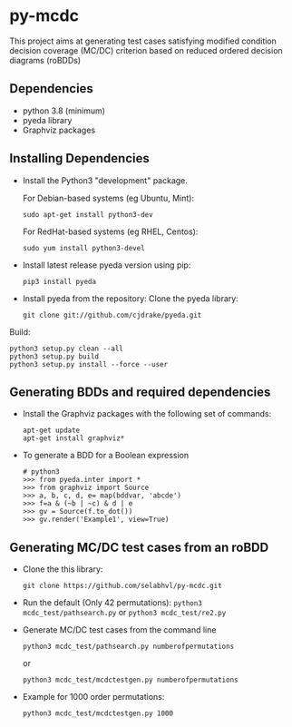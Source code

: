 # py-mcdc
This project aims at generating test cases satisfying modified condition decision coverage (MC/DC) criterion based on reduced ordered decision diagrams (roBDDs)

## Dependencies
- python 3.8 (minimum)
- pyeda library
- Graphviz packages

## Installing Dependencies
- Install the Python3 "development" package.

  For Debian-based systems (eg Ubuntu, Mint):

  `sudo apt-get install python3-dev`

  For RedHat-based systems (eg RHEL, Centos):

   `sudo yum install python3-devel`

- Install latest release pyeda version using pip:

   `pip3 install pyeda`

- Install pyeda from the repository:
  Clone the pyeda library:

  `git clone git://github.com/cjdrake/pyeda.git`

Build:
```
python3 setup.py clean --all
python3 setup.py build
python3 setup.py install --force --user
```

## Generating BDDs and required dependencies

- Install the Graphviz packages with the following set of commands: 
    
    ```
    apt-get update
    apt-get install graphviz*
    ```
- To generate a BDD for a Boolean expression
    ```
    # python3
    >>> from pyeda.inter import *
    >>> from graphviz import Source
    >>> a, b, c, d, e= map(bddvar, 'abcde')
    >>> f=a & (~b | ~c) & d | e
    >>> gv = Source(f.to_dot())
    >>> gv.render('Example1', view=True)
    ```
## Generating MC/DC test cases from an roBDD
- Clone the this library:

  `git clone https://github.com/selabhvl/py-mcdc.git`

- Run the default (Only 42 permutations): 
  `python3 mcdc_test/pathsearch.py`
  or 
  `python3 mcdc_test/re2.py`

- Generate MC/DC test cases from the command line

  `python3 mcdc_test/pathsearch.py numberofpermutations`

  or 

  `python3 mcdc_test/mcdctestgen.py numberofpermutations`
- Example for 1000 order permutations:

  `python3 mcdc_test/mcdctestgen.py 1000`



      


